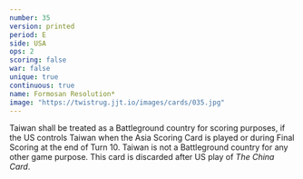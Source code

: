 ```yaml
---
number: 35
version: printed
period: E
side: USA
ops: 2
scoring: false
war: false
unique: true
continuous: true
name: Formosan Resolution*
image: "https://twistrug.jjt.io/images/cards/035.jpg"
---
```

Taiwan shall be treated as a Battleground country for scoring purposes, if the US controls Taiwan when the Asia Scoring Card is played or during Final Scoring at the end of Turn 10. Taiwan is not a Battleground country for any other game purpose. This card is discarded after US play of *The China Card*.
